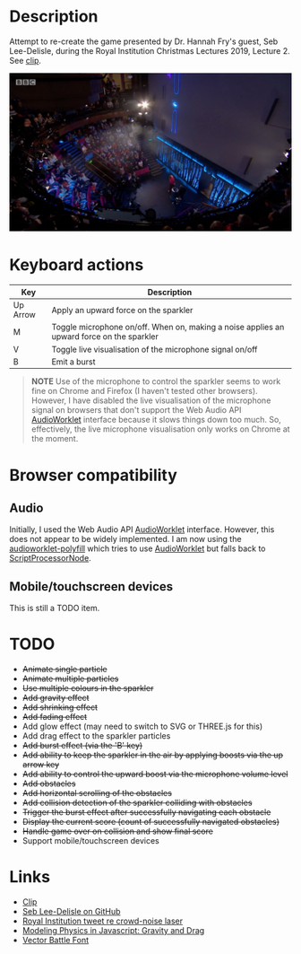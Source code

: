 # Description

Attempt to re-create the game presented by Dr. Hannah Fry's guest, Seb Lee-Delisle, during the
Royal Institution Christmas Lectures 2019, Lecture 2. See [clip](https://youtu.be/AJJS80lbpJs?t=560).

![Frame from Clip](frame-from-clip.png)

# Keyboard actions

| Key | Description |
| --- | ----------- |
| Up Arrow | Apply an upward force on the sparkler |
| M | Toggle microphone on/off. When on, making a noise applies an upward force on the sparkler |
| V | Toggle live visualisation of the microphone signal on/off |
| B | Emit a burst |

> **NOTE** Use of the microphone to control the sparkler seems to work fine on Chrome and Firefox
(I haven't tested other browsers).
However, I have disabled the live visualisation of the microphone signal on browsers that
don't support the Web Audio API
[AudioWorklet](https://developer.mozilla.org/en-US/docs/Web/API/AudioWorklet) interface
because it slows things down too much.
So, effectively, the live microphone visualisation only works on Chrome at the moment.

# Browser compatibility

## Audio

Initially, I used the Web Audio API [AudioWorklet](https://developer.mozilla.org/en-US/docs/Web/API/AudioWorklet) interface. However, this does not appear to be widely implemented.
I am now using the [audioworklet-polyfill](https://github.com/GoogleChromeLabs/audioworklet-polyfill)
which tries to use [AudioWorklet](https://developer.mozilla.org/en-US/docs/Web/API/AudioWorklet)
but falls back to [ScriptProcessorNode](https://developer.mozilla.org/en-US/docs/Web/API/ScriptProcessorNode).

## Mobile/touchscreen devices

This is still a TODO item.

# TODO

* ~~Animate single particle~~
* ~~Animate multiple particles~~
* ~~Use multiple colours in the sparkler~~
* ~~Add gravity effect~~
* ~~Add shrinking effect~~
* ~~Add fading effect~~
* Add glow effect (may need to switch to SVG or THREE.js for this)
* Add drag effect to the sparkler particles
* ~~Add burst effect (via the 'B' key)~~
* ~~Add ability to keep the sparkler in the air by applying boosts via the up arrow key~~
* ~~Add ability to control the upward boost via the microphone volume level~~
* ~~Add obstacles~~
* ~~Add horizontal scrolling of the obstacles~~
* ~~Add collision detection of the sparkler colliding with obstacles~~
* ~~Trigger the burst effect after successfully navigating each obstacle~~
* ~~Display the current score (count of successfully navigated obstacles)~~
* ~~Handle game over on collision and show final score~~
* Support mobile/touchscreen devices

# Links

* [Clip](https://youtu.be/AJJS80lbpJs?t=560)
* [Seb Lee-Delisle on GitHub](https://github.com/sebleedelisle)
* [Royal Institution tweet re crowd-noise laser](https://twitter.com/Ri_Science/status/1210654725529624576?s=20)
* [Modeling Physics in Javascript: Gravity and Drag](https://burakkanber.com/blog/modeling-physics-javascript-gravity-and-drag/)
* [Vector Battle Font](https://www.fontspace.com/freaky-fonts/vector-battle)

